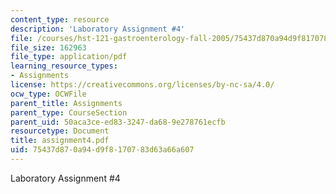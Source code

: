```yaml
---
content_type: resource
description: 'Laboratory Assignment #4'
file: /courses/hst-121-gastroenterology-fall-2005/75437d870a94d9f8170783d63a66a607_assignment4.pdf
file_size: 162963
file_type: application/pdf
learning_resource_types:
- Assignments
license: https://creativecommons.org/licenses/by-nc-sa/4.0/
ocw_type: OCWFile
parent_title: Assignments
parent_type: CourseSection
parent_uid: 50aca3ce-ed83-3247-da68-9e278761ecfb
resourcetype: Document
title: assignment4.pdf
uid: 75437d87-0a94-d9f8-1707-83d63a66a607
---
```

Laboratory Assignment #4